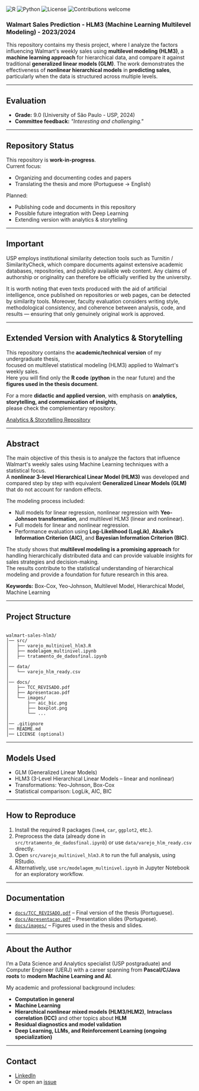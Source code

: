 ![R](https://img.shields.io/badge/R-4.4.0-blue?logo=r)
![Python](https://img.shields.io/badge/Python-3.10-blue?logo=python)
![License](https://img.shields.io/github/license/celsomsilva/thesis-data-science-usp)
![Contributions welcome](https://img.shields.io/badge/contributions-welcome-brightgreen.svg)



### Walmart Sales Prediction - HLM3 (Machine Learning Multilevel Modeling) - 2023/2024

This repository contains my thesis project, where I analyze the factors influencing Walmart's weekly sales using **multilevel modeling (HLM3)**, a **machine learning approach** for hierarchical data, and compare it against traditional **generalized linear models (GLM)**.
The work demonstrates the effectiveness of **nonlinear hierarchical models** in **predicting sales**, particularly when the data is structured across multiple levels.



---

## Evaluation

- **Grade:** 9.0 (University of São Paulo - USP, 2024)  
- **Committee feedback:** *"Interesting and challenging."*  

---

## Repository Status

This repository is **work-in-progress**.  
Current focus:  
- Organizing and documenting codes and papers
- Translating the thesis and more (Portuguese → English)  


Planned:  
- Publishing code and documents in this repository
- Possible future integration with Deep Learning
- Extending version with analytics & storytelling 

---


## Important

USP employs institutional similarity detection tools such as Turnitin / SimilarityCheck, which compare documents against extensive academic databases, repositories, and publicly available web content. Any claims of authorship or originality can therefore be officially verified by the university.

It is worth noting that even texts produced with the aid of artificial intelligence, once published on repositories or web pages, can be detected by similarity tools. Moreover, faculty evaluation considers writing style, methodological consistency, and coherence between analysis, code, and results — ensuring that only genuinely original work is approved.

---


## Extended Version with Analytics & Storytelling

This repository contains the **academic/technical version** of my undergraduate thesis,  
focused on multilevel statistical modeling (HLM3) applied to Walmart's weekly sales.  
Here you will find only the **R code** (**python** in the near future) and the **figures used in the thesis document**.

For a more **didactic and applied version**, with emphasis on **analytics, storytelling, and communication of insights**,  
please check the complementary repository:

[Analytics & Storytelling Repository](https://github.com/celsomsilva/thesis-storytelling-usp)

---

## Abstract
The main objective of this thesis is to analyze the factors that influence Walmart's weekly sales using Machine Learning techniques with a statistical focus.  
A **nonlinear 3-level Hierarchical Linear Model (HLM3)** was developed and compared step by step with equivalent **Generalized Linear Models (GLM)** that do not account for random effects.  

The modeling process included:
- Null models for linear regression, nonlinear regression with **Yeo-Johnson transformation**, and multilevel HLM3 (linear and nonlinear).
- Full models for linear and nonlinear regression.
- Performance evaluation using **Log-Likelihood (LogLik)**, **Akaike’s Information Criterion (AIC)**, and **Bayesian Information Criterion (BIC)**.  

The study shows that **multilevel modeling is a promising approach** for handling hierarchically distributed data and can provide valuable insights for sales strategies and decision-making.  
The results contribute to the statistical understanding of hierarchical modeling and provide a foundation for future research in this area.

**Keywords:** Box-Cox, Yeo-Johnson, Multilevel Model, Hierarchical Model, Machine Learning

---

## Project Structure
```

walmart-sales-hlm3/
│── src/
│   ├── varejo_multinivel_hlm3.R
│   ├── modelagem_multinivel.ipynb
│   ├── tratamento_de_dadosfinal.ipynb
│
│── data/
│   └── varejo_hlm_ready.csv
│
│── docs/
│   ├── TCC_REVISADO.pdf
│   ├── Apresentacao.pdf
│   └── images/
│       ├── aic_bic.png
│       ├── boxplot.png
│       └── ...
│
│── .gitignore
│── README.md
│── LICENSE (optional)

```

---

## Models Used
- GLM (Generalized Linear Models)
- HLM3 (3-Level Hierarchical Linear Models – linear and nonlinear)
- Transformations: Yeo-Johnson, Box-Cox
- Statistical comparison: LogLik, AIC, BIC

---

## How to Reproduce
1. Install the required R packages (`lme4`, `car`, `ggplot2`, etc.).
2. Preprocess the data (already done in `src/tratamento_de_dadosfinal.ipynb`) or use `data/varejo_hlm_ready.csv` directly.
3. Open `src/varejo_multinivel_hlm3.R` to run the full analysis, using RStudio.
4. Alternatively, use `src/modelagem_multinivel.ipynb` in Jupyter Notebook for an exploratory workflow.

---

## Documentation
- [`docs/TCC_REVISADO.pdf`](docs/TCC_REVISADO.pdf) – Final version of the thesis (Portuguese).
- [`docs/Apresentacao.pdf`](docs/Apresentacao.pdf) – Presentation slides (Portuguese).
- [`docs/images/`](docs/images/) – Figures used in the thesis and slides.

---


## About the Author

I’m a Data Science and Analytics specialist (USP postgraduate) and Computer Engineer (UERJ) with a career spanning from **Pascal/C/Java roots** to **modern Machine Learning and AI**.

My academic and professional background includes:

* **Computation in general**
* **Machine Learning**
* **Hierarchical nonlinear mixed models (HLM3/HLM2)**, **Intraclass correlation (ICC)** and other topics about **HLM**
* **Residual diagnostics and model validation**
* **Deep Learning, LLMs, and Reinforcement Learning (ongoing specialization)**

---

## Contact  

- [LinkedIn](https://linkedin.com/in/celso-m-silva)  
- Or open an [issue](https://github.com/celsomsilva/thesis-data-science-usp/issues)

